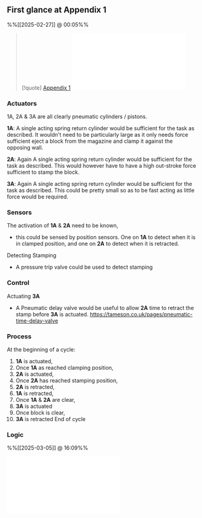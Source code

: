 
## First glance at Appendix 1
%%[[2025-02-27]] @ 00:05%%

> [!quote] [Appendix 1](Appendix%201.md)
> ![Appendix 1](Appendix%201.md)

### Actuators

1A, 2A & 3A are all clearly pneumatic cylinders / pistons.

**1A**: A single acting spring return cylinder would be sufficient for the task as described. It wouldn't need to be particularly large as it only needs force sufficient eject a block from the magazine and clamp it against the opposing wall.

**2A**: Again A single acting spring return cylinder would be sufficient for the task as described. This would however have to have a high out-stroke force sufficient to stamp the block.

**3A**: Again A single acting spring return cylinder would be sufficient for the task as described. This could be pretty small so as to be fast acting as little force would be required.

### Sensors

The activation of **1A** & **2A** need to be known, 
- this could be sensed by position sensors.
	One on **1A** to detect when it is in clamped position, and one on **2A** to detect when it is retracted.

Detecting Stamping
- A pressure trip valve could be used to detect stamping

### Control 

Actuating **3A**
- A Pneumatic delay valve would be useful to allow **2A** time to retract the stamp before **3A** is actuated.
	https://tameson.co.uk/pages/pneumatic-time-delay-valve

### Process

At the beginning of a cycle:
1. **1A** is actuated, 
2. Once **1A** as reached clamping position,
3. **2A** is actuated,
4. Once **2A** has reached stamping position,
5. **2A** is retracted,
6. **1A** is retracted,
7. Once **1A** & **2A** are clear,
8. **3A** is actuated 
9. Once block is clear,
10. **3A** is retracted
End of cycle

### Logic
%%[[2025-03-05]] @ 16:09%%

![Stamping Flow Chart](Stamping%20Flow%20Chart.md)